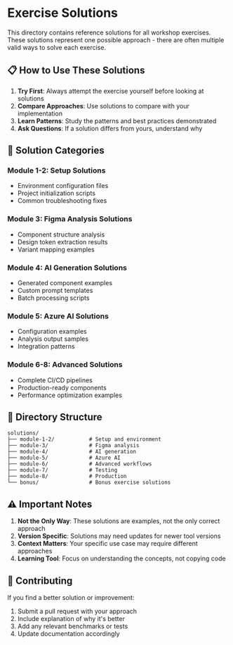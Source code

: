 # Exercise Solutions

This directory contains reference solutions for all workshop exercises. These solutions represent one possible approach - there are often multiple valid ways to solve each exercise.

## 📋 How to Use These Solutions

1. **Try First**: Always attempt the exercise yourself before looking at solutions
2. **Compare Approaches**: Use solutions to compare with your implementation
3. **Learn Patterns**: Study the patterns and best practices demonstrated
4. **Ask Questions**: If a solution differs from yours, understand why

## 🎯 Solution Categories

### Module 1-2: Setup Solutions
- Environment configuration files
- Project initialization scripts
- Common troubleshooting fixes

### Module 3: Figma Analysis Solutions
- Component structure analysis
- Design token extraction results
- Variant mapping examples

### Module 4: AI Generation Solutions
- Generated component examples
- Custom prompt templates
- Batch processing scripts

### Module 5: Azure AI Solutions
- Configuration examples
- Analysis output samples
- Integration patterns

### Module 6-8: Advanced Solutions
- Complete CI/CD pipelines
- Production-ready components
- Performance optimization examples

## 📁 Directory Structure

```
solutions/
├── module-1-2/           # Setup and environment
├── module-3/             # Figma analysis
├── module-4/             # AI generation
├── module-5/             # Azure AI
├── module-6/             # Advanced workflows
├── module-7/             # Testing
├── module-8/             # Production
└── bonus/                # Bonus exercise solutions
```

## ⚠️ Important Notes

1. **Not the Only Way**: These solutions are examples, not the only correct approach
2. **Version Specific**: Solutions may need updates for newer tool versions
3. **Context Matters**: Your specific use case may require different approaches
4. **Learning Tool**: Focus on understanding the concepts, not copying code

## 🤝 Contributing

If you find a better solution or improvement:
1. Submit a pull request with your approach
2. Include explanation of why it's better
3. Add any relevant benchmarks or tests
4. Update documentation accordingly 